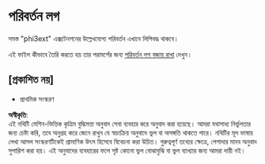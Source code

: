 # পরিবর্তন লগ

সমস্ত "phi3ext" এক্সটেনশনের উল্লেখযোগ্য পরিবর্তন এখানে লিপিবদ্ধ থাকবে।

এই ফাইল কীভাবে তৈরি করতে হয় তার পরামর্শের জন্য [পরিবর্তন লগ বজায় রাখা](http://keepachangelog.com/) দেখুন।

## [প্রকাশিত নয়]

- প্রাথমিক সংস্করণ

**অস্বীকৃতি**:  
এই নথিটি মেশিন-ভিত্তিক কৃত্রিম বুদ্ধিমত্তা অনুবাদ সেবা ব্যবহার করে অনুবাদ করা হয়েছে। আমরা যথাসাধ্য নির্ভুলতার জন্য চেষ্টা করি, তবে অনুগ্রহ করে জেনে রাখুন যে স্বয়ংক্রিয় অনুবাদে ভুল বা অসঙ্গতি থাকতে পারে। নথিটির মূল ভাষায় লেখা আসল সংস্করণটিকেই প্রামাণিক উৎস হিসেবে বিবেচনা করা উচিত। গুরুত্বপূর্ণ তথ্যের ক্ষেত্রে, পেশাদার মানব অনুবাদ সুপারিশ করা হয়। এই অনুবাদের ব্যবহারের ফলে সৃষ্ট কোনো ভুল বোঝাবুঝি বা ভুল ব্যাখ্যার জন্য আমরা দায়ী নই।